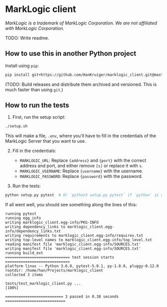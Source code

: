 # MarkLogic client
*MarkLogic is a trademark of MarkLogic Corporation. We are not affiliated with MarkLogic Corporation.*

TODO: Write readme.

## How to use this in another Python project

Install using `pip`:
```bash
pip install git+https://github.com/HanKruiger/marklogic_client.git@master
```

(TODO: Build releases and distribute them archived and versioned. This is much faster than using `git`.)


## How to run the tests

1. First, run the setup script:

```bash
./setup.sh
```
This will make a file, `.env`, where you'll have to fill in the credentials of the MarkLogic Server that you want to use.

2. Fill in the credentials:
   * `MARKLOGIC_URL`: Replace `{address}` and `{port}` with the correct address and port, and either remove `[s]` or replace it with `s`.
   * `MARKLOGIC_USERNAME`: Replace `{username}` with the username.
   * `MARKLOGIC_PASSWORD`: Replace `{password}` with the password.

3. Run the tests:
```bash
python setup.py pytest  # Or `python3 setup.py pytest` if `python` is version 2.
```


If all went well, you should see something along the lines of this:
```
running pytest
running egg_info
writing marklogic_client.egg-info/PKG-INFO
writing dependency_links to marklogic_client.egg-info/dependency_links.txt
writing requirements to marklogic_client.egg-info/requires.txt
writing top-level names to marklogic_client.egg-info/top_level.txt
reading manifest file 'marklogic_client.egg-info/SOURCES.txt'
writing manifest file 'marklogic_client.egg-info/SOURCES.txt'
running build_ext
============================= test session starts =============================
platform linux -- Python 3.6.8, pytest-5.0.1, py-1.8.0, pluggy-0.12.0
rootdir: /home/han/Projects/marklogic_client
collected 3 items                                                             

tests/test_marklogic_client.py ...                                      [100%]

========================== 3 passed in 0.38 seconds ===========================
```
